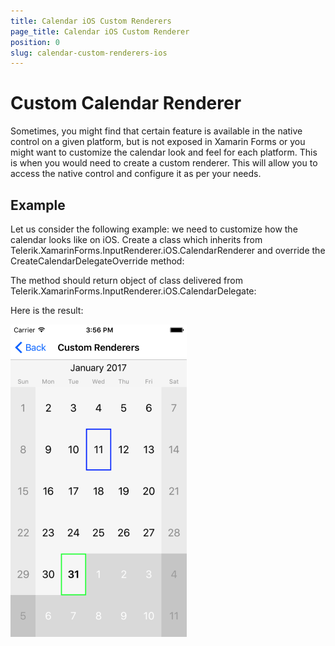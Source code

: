 ```yaml
---
title: Calendar iOS Custom Renderers
page_title: Calendar iOS Custom Renderer
position: 0
slug: calendar-custom-renderers-ios
---
```


# Custom Calendar Renderer

Sometimes, you might find that certain feature is available in the native control on a given platform, but is not exposed in Xamarin Forms or you might want to customize the calendar look and feel for each platform. This is when you would need to create a custom renderer. This will allow you to access the native control and configure it as per your needs.

## Example

Let us consider the following example: we need to customize how the calendar looks like on iOS. Create a class which inherits from Telerik.XamarinForms.InputRenderer.iOS.CalendarRenderer and override the CreateCalendarDelegateOverride method:

<snippet id='calendar-styling-custom-renderers-ios-renderer'/>

The method should return object of class delivered from Telerik.XamarinForms.InputRenderer.iOS.CalendarDelegate:

<snippet id='calendar-styling-custom-renderers-custom-delegate'/>

Here is the result:

![Custom Calendar Renderer](images/calendar-ios-renderer.png "Custom calendar renderer")
